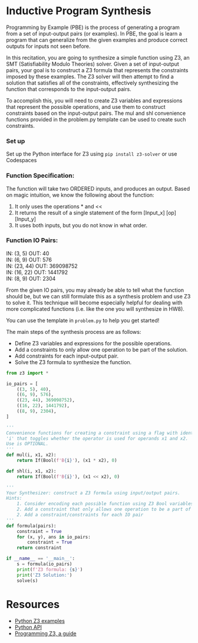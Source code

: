 # Inductive Program Synthesis

Programming by Example (PBE) is the process of generating a program from a set of input-output pairs (or examples). In PBE, the goal is learn a program that can generalize from the given examples and produce correct outputs for inputs not seen before.

In this recitation, you are going to synthesize a simple function using Z3, an SMT (Satisfiability Modulo Theories) solver. 
Given a set of input-output pairs, your goal is to construct a Z3 formula that represents the constraints imposed by these examples. The Z3 solver will then attempt to find a solution that satisfies all of the constraints, effectively synthesizing the function that corresponds to the input-output pairs.

To accomplish this, you will need to create Z3 variables and expressions that represent the possible operations, and use them to construct constraints based on the input-output pairs. The mul and shl convenience functions provided in the problem.py template can be used to create such constraints.


### Set up

Set up the Python interface for Z3 using `pip install z3-solver` or use Codespaces


### Function Specification:

The function will take two ORDERED inputs, and produces an output. Based on magic intuition, we know the following about the function:
1. It only uses the operations * and <<
2. It returns the result of a single statement of the form
    [Input_x] [op] [Input_y]
3. It uses both inputs, but you do not know in what order.

### Function IO Pairs:
   IN: (3, 5)    OUT: 40  
   IN: (6, 9)    OUT: 576  
   IN: (23, 44)  OUT: 369098752  
   IN: (16, 22)  OUT: 1441792  
   IN: (8, 9)    OUT: 2304  

From the given IO pairs, you may already be able to tell what the function should be,
but we can still formulate this as a synthesis problem and use Z3 to solve it. This technique
will become especially helpful for dealing with more complicated functions (i.e. like the one you will synthesize in HW8). 

You can use the template in `problem.py` to help you get started!


The main steps of the synthesis process are as follows:

- Define Z3 variables and expressions for the possible operations.
- Add a constraints to only allow one operation to be part of the solution.
- Add constraints for each input-output pair.
- Solve the Z3 formula to synthesize the function.


```python
from z3 import *

io_pairs = [
    ((3, 5), 40),
    ((6, 9), 576),
    ((23, 44), 369098752),
    ((16, 22), 1441792),
    ((8, 9), 2304),
]

'''
Convenience functions for creating a constraint using a flag with identifier
'i' that toggles whether the operator is used for operands x1 and x2.
Use is OPTIONAL.
'''
def mul(i, x1, x2):
    return If(Bool(f'B{i}'), (x1 * x2), 0)

def shl(i, x1, x2):
    return If(Bool(f'B{i}'), (x1 << x2), 0)

'''
Your Synthesizer: construct a Z3 formula using input/output pairs.
Hints:
    1. Consider encoding each possible function using Z3 Bool variables 
    2. Add a constraint that only allows one operation to be a part of the solution
    2. Add a constraint/constraints for each IO pair
'''
def formula(pairs):
    constraint = True
    for (x, y), ans in io_pairs:
        constraint = True
    return constraint

if __name__ == '__main__':
    s = formula(io_pairs)
    print(f'Z3 formula: {s}')
    print('Z3 Solution:')
    solve(s)
```
# Resources

- [Python Z3 examples](http://ericpony.github.io/z3py-tutorial/guide-examples.htm)
- [Python API](http://z3prover.github.io/api/html/namespacez3py.html)
- [Programming Z3, a guide](http://theory.stanford.edu/~nikolaj/programmingz3.html)

